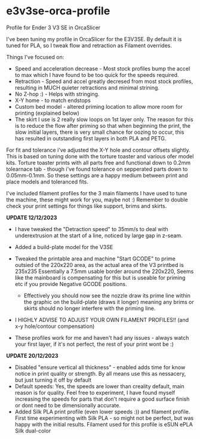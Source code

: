 # e3v3se-orca-profile
Profile for Ender 3 V3 SE in OrcaSlicer

I've been tuning my profile in OrcaSlicer for the E3V3SE. By default it is tuned for PLA, so I tweak flow and retraction as Filament overrides.


Things I've focused on:
  - Speed and acceleration decrease - Most stock profiles bump the accel to max which I have found to be too quick for the speeds required.
  - Retraction - Speed and accel greatly decresed from most stock profiles, resulting in MUCH quieter retractions and minimal strining.
  - No Z-hop :) - Helps with stringing.
  - X-Y home - to match endstops
  - Custom bed model - altered priming location to allow more room for printing (explained below)
  - The skirt I use is 2 really slow loops on 1st layer only.
    The reason for this is to reduce the flow after priming so that when beginning the print, the slow initial layers, there is very small chance for
    oozing to occur, this has resulted in outstanding first layers in both PLA and PETG.

For fit and tolerance i've adjusted the X-Y hole and contour offsets slightly. This is based on tuning done with the torture toaster and various ofer model kits.
Torture toaster prints with all parts free and functional down to 0.2mm tolearnace tab - though i've found tolerance on sepperated parts down to 0.05mm-0.1mm.
So these settings are a happy medium between print and place models and toleranced fits.

I've included filament profiles for the 3 main filaments I have used to tune the machine, these might work for you, maybe not :)
Remember to double check your print settings for things like support, brims and skirts. 


**UPDATE 12/12/2023**

  - I have tweaked the "Detraction speed" to 35mm/s to deal with underextrusion at the start of a line, noticed by large gap in z-seam.
  - Added a build-plate model for the V3SE
  - Tweaked the printable area and machine "Start GCODE" to prime outsied of the 220x220 area, as the actual area of the V3 printbed is 235x235
    Essentially a 7.5mm usable border around the 220x220, Seems like the mainboard is compensating for this but is useable for priming etc
    if you provide Negative GCODE positions.
    - Effectively you should now see the nozzle draw its prime line within the graphic on the build-plate (draws it longer)
      meaning any brims or skirts should no longer interfere with the priming line.

  - I HIGHLY ADVISE TO ADJUST YOUR OWN FILAMENT PROFILES!! (and x-y hole/contour compensation)
  - These profiles work for me and haven't had any issues - always watch your first layer, if it's not perfect, the rest of your print wont be :)

**UPDATE 20/12/2023**

  - Disabled "ensure vertical all thickness" - enabled adds time for know notice in print quality or strength. By all means use this as nessacery, but just turning it off by default
  - Default speeds: Yes, the speeds are lower than creality default, main reason is for quality. Feel free to experiment, I have found myself increasing the speeds for parts that
    don't require a good surface finish or dont need to be dimensionally accurate.
  - Added Silk PLA print profile (even lower speeds :)) and filament profile. First time experimenting with Silk PLA - so might not be perfect, but was happy with the initial results.
    Filament used for this profile is eSUN ePLA Silk dual-color
